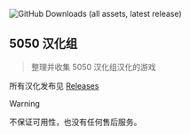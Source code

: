 ![GitHub Downloads (all assets, latest release)](https://img.shields.io/github/downloads/kurikomoe/5050-Localization-Collections/latest/total?label=%E4%B8%8B%E8%BD%BD%E9%87%8F)

## 5050 汉化组

> 整理并收集 5050 汉化组汉化的游戏



所有汉化发布见 [Releases](https://github.com/kurikomoe/5050-Localization-Collections/releases)



> [!WARNING] 
>
> 不保证可用性，也没有任何售后服务。

